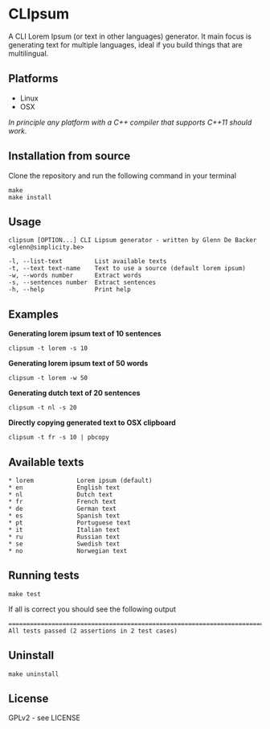 # CLIpsum

A CLI Lorem Ipsum (or text in other languages) generator. It main focus is generating text for multiple languages, ideal if you build things that are multilingual.

## Platforms

* Linux
* OSX

*In principle any platform with a C++ compiler that supports C++11 should work.*

## Installation from source

Clone the repository and run the following command in your terminal

```
make
make install
```

## Usage

```
clipsum [OPTION...] CLI Lipsum generator - written by Glenn De Backer <glenn@simplicity.be>

-l, --list-text         List available texts
-t, --text text-name    Text to use a source (default lorem ipsum)
-w, --words number      Extract words
-s, --sentences number  Extract sentences
-h, --help              Print help
```

## Examples

**Generating lorem ipsum text of 10 sentences**

```
clipsum -t lorem -s 10
```

**Generating lorem ipsum text of 50 words**

```
clipsum -t lorem -w 50
```

**Generating dutch text of 20 sentences**

```
clipsum -t nl -s 20
```

**Directly copying generated text to OSX clipboard**

```
clipsum -t fr -s 10 | pbcopy
```

## Available texts

```
* lorem            Lorem ipsum (default)
* en               English text
* nl               Dutch text
* fr               French text
* de               German text
* es               Spanish text
* pt               Portuguese text
* it               Italian text
* ru               Russian text
* se               Swedish text
* no               Norwegian text
```

## Running tests

```
make test
```

If all is correct you should see the following output

```
===============================================================================
All tests passed (2 assertions in 2 test cases)
```

## Uninstall

```
make uninstall
```

## License

GPLv2 - see LICENSE
